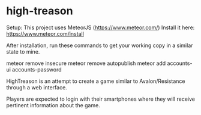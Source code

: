 # high-treason

Setup:
This project uses MeteorJS (https://www.meteor.com/) 
Install it here: https://www.meteor.com/install

After installation, run these commands to get your working copy in a similar state to mine.

meteor remove insecure
meteor remove autopublish
meteor add accounts-ui accounts-password

HighTreason is an attempt to create a game similar to Avalon/Resistance through a web interface.

Players are expected to login with their smartphones where they will receive pertinent information about the game.
